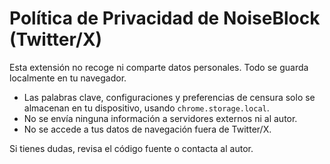 # Política de Privacidad de NoiseBlock (Twitter/X)

Esta extensión no recoge ni comparte datos personales. Todo se guarda localmente en tu navegador.

- Las palabras clave, configuraciones y preferencias de censura solo se almacenan en tu dispositivo, usando `chrome.storage.local`.
- No se envía ninguna información a servidores externos ni al autor.
- No se accede a tus datos de navegación fuera de Twitter/X.

Si tienes dudas, revisa el código fuente o contacta al autor. 